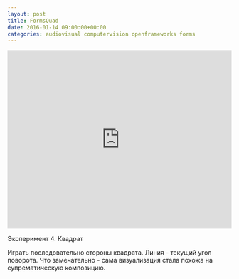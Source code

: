 ```yaml
---
layout: post
title: FormsQuad
date: 2016-01-14 09:00:00+00:00
categories: audiovisual computervision openframeworks forms
---
```

<p><div class="video-responsive"><iframe width="100%" height="400" src="https://player.vimeo.com/video/151854950" frameborder="0" webkitallowfullscreen="webkitallowfullscreen" mozallowfullscreen="mozallowfullscreen" allowfullscreen="allowfullscreen"></iframe></div></p>
<p>Эксперимент 4. Квадрат</p>
<p>Играть последовательно стороны квадрата. Линия - текущий угол поворота. Что замечательно - сама визуализация стала похожа на супрематическую композицию.</p>
